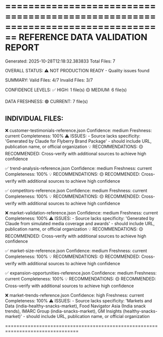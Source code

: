 ================================================================================
REFERENCE DATA VALIDATION REPORT
================================================================================
Generated: 2025-10-28T12:18:32.383833
Total Files: 7

OVERALL STATUS:
  ⚠️  NOT PRODUCTION READY - Quality issues found

SUMMARY:
  Valid Files:   4/7
  Invalid Files: 3/7

CONFIDENCE LEVELS:
  ✅ HIGH: 1 file(s)
  🟡 MEDIUM: 6 file(s)

DATA FRESHNESS:
  🟢 CURRENT: 7 file(s)

INDIVIDUAL FILES:
--------------------------------------------------------------------------------

❌ customer-testimonials-reference.json
   Confidence: medium
   Freshness: current
   Completeness: 100%
   ⚠️  ISSUES:
      - Source lacks specificity: 'Generated by Claude for Flyberry Brand Package' - should include URL, publication name, or official organization
   💡 RECOMMENDATIONS:
      🟡 RECOMMENDED: Cross-verify with additional sources to achieve high confidence

✅ trend-analysis-reference.json
   Confidence: medium
   Freshness: current
   Completeness: 100%
   💡 RECOMMENDATIONS:
      🟡 RECOMMENDED: Cross-verify with additional sources to achieve high confidence

✅ competitors-reference.json
   Confidence: medium
   Freshness: current
   Completeness: 100%
   💡 RECOMMENDATIONS:
      🟡 RECOMMENDED: Cross-verify with additional sources to achieve high confidence

❌ market-validation-reference.json
   Confidence: medium
   Freshness: current
   Completeness: 100%
   ⚠️  ISSUES:
      - Source lacks specificity: 'Generated by Claude from simulated media coverage and awards' - should include URL, publication name, or official organization
   💡 RECOMMENDATIONS:
      🟡 RECOMMENDED: Cross-verify with additional sources to achieve high confidence

✅ market-size-reference.json
   Confidence: medium
   Freshness: current
   Completeness: 100%
   💡 RECOMMENDATIONS:
      🟡 RECOMMENDED: Cross-verify with additional sources to achieve high confidence

✅ expansion-opportunities-reference.json
   Confidence: medium
   Freshness: current
   Completeness: 100%
   💡 RECOMMENDATIONS:
      🟡 RECOMMENDED: Cross-verify with additional sources to achieve high confidence

❌ market-trends-reference.json
   Confidence: high
   Freshness: current
   Completeness: 100%
   ⚠️  ISSUES:
      - Source lacks specificity: 'Markets and Data (india-healthy-snacks-market), Food Navigator Asia (India snack trends), IMARC Group (india-snacks-market), GM Insights (healthy-snacks-market)' - should include URL, publication name, or official organization

================================================================================